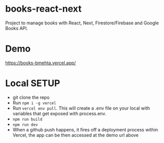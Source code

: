 # books-react-next
Project to manage books with React, Next, Firestore/Firebase and Google Books API.

# Demo
https://books-bmehta.vercel.app/

# Local SETUP
- git clone the repo
- Run `npm i -g vercel`
- Run `vercel env pull`. This will create a .env file on your local with variables that get exposed with process.env.
- `npm run build`
- `npm run dev`
- When a github push happens, it fires off a deployment process within Vercel, the app can be then accessed at the demo url above
